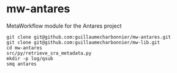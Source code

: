 # mw-antares
MetaWorkflow module for the Antares project

```
git clone git@github.com:guillaumecharbonnier/mw-antares.git
git clone git@github.com:guillaumecharbonnier/mw-lib.git
cd mw-antares
src/py/retrieve_sra_metadata.py
mkdir -p log/qsub
smq antares
```